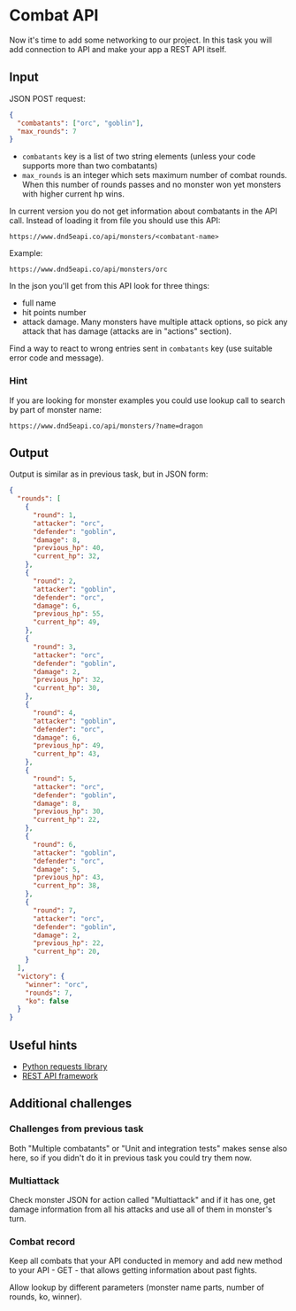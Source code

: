 # Combat API

Now it's time to add some networking to our project. In this task you will add connection to API and make your app a REST API itself.

## Input

JSON POST request:

```json
{
  "combatants": ["orc", "goblin"],
  "max_rounds": 7
}
```

- `combatants` key is a list of two string elements (unless your code supports more than two combatants)
- `max_rounds` is an integer which sets maximum number of combat rounds. When this number of rounds passes and no monster won yet monsters with higher current hp wins.

In current version you do not get information about combatants in the API call. Instead of loading it from file you should use this API:

```
https://www.dnd5eapi.co/api/monsters/<combatant-name>
```

Example:

```
https://www.dnd5eapi.co/api/monsters/orc
```

In the json you'll get from this API look for three things:
- full name
- hit points number
- attack damage. Many monsters have multiple attack options, so pick any attack that has damage (attacks are in "actions" section).

Find a way to react to wrong entries sent in `combatants` key (use suitable error code and message).

### Hint

If you are looking for monster examples you could use lookup call to search by part of monster name:

```
https://www.dnd5eapi.co/api/monsters/?name=dragon
```

## Output

Output is similar as in previous task, but in JSON form:
```json
{
  "rounds": [
    {
      "round": 1,
      "attacker": "orc",
      "defender": "goblin",
      "damage": 8,
      "previous_hp": 40,
      "current_hp": 32,
    },
    {
      "round": 2,
      "attacker": "goblin",
      "defender": "orc",
      "damage": 6,
      "previous_hp": 55,
      "current_hp": 49,
    },
    {
      "round": 3,
      "attacker": "orc",
      "defender": "goblin",
      "damage": 2,
      "previous_hp": 32,
      "current_hp": 30,
    },
    {
      "round": 4,
      "attacker": "goblin",
      "defender": "orc",
      "damage": 6,
      "previous_hp": 49,
      "current_hp": 43,
    },
    {
      "round": 5,
      "attacker": "orc",
      "defender": "goblin",
      "damage": 8,
      "previous_hp": 30,
      "current_hp": 22,
    },
    {
      "round": 6,
      "attacker": "goblin",
      "defender": "orc",
      "damage": 5,
      "previous_hp": 43,
      "current_hp": 38,
    },
    {
      "round": 7,
      "attacker": "orc",
      "defender": "goblin",
      "damage": 2,
      "previous_hp": 22,
      "current_hp": 20,
    }
  ],
  "victory": {
    "winner": "orc",
    "rounds": 7,
    "ko": false
  }
}
```

## Useful hints

- [Python requests library](https://requests.readthedocs.io/en/master/)
- [REST API framework](https://falcon.readthedocs.io/en/stable/)

## Additional challenges

### Challenges from previous task

Both "Multiple combatants" or "Unit and integration tests" makes sense also here, so if you didn't do it in previous task you could try them now.

### Multiattack

Check monster JSON for action called "Multiattack" and if it has one, get damage information from all his attacks and use all of them in monster's turn.

### Combat record

Keep all combats that your API conducted in memory and add new method to your API - GET - that allows getting information about past fights.

Allow lookup by different parameters (monster name parts, number of rounds, ko, winner).